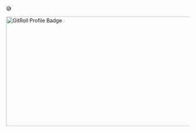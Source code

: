 <div style={{
  display: "flex";
  direction:"column";
}}>
<p>😅</p>
<a href="https://gitroll.io/profile/uNTOOQvaBpdc5gGDg5l4sO5P3Vwm2" target="_blank"><img src="https://gitroll.io/api/badges/profiles/v1/uNTOOQvaBpdc5gGDg5l4sO5P3Vwm2" height="300px" width="560px" alt="GitRoll Profile Badge"/></a>

</div>
